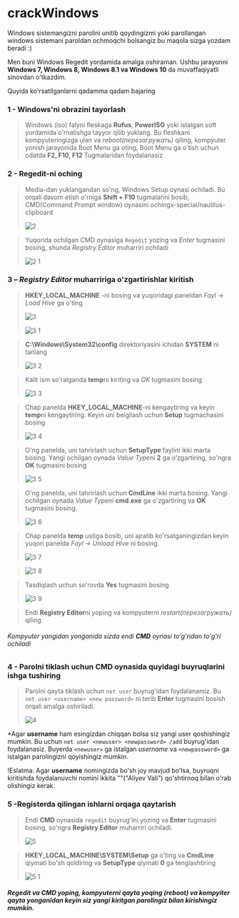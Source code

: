 # crackWindows

Windows sistemangizni parolini unitib qoydingizmi yoki parollangan windows sistemani paroldan ochmoqchi bolsangiz bu maqola sizga yozdam beradi :)

Men buni Windows Regedit yordamida amalga oshiraman. Ushbu jarayonni **Windows 7, Windows 8, Windows 8.1 va Windows 10** da muvaffaqiyatli sinovdan o'tkazdim.

Quyida ko'rsatilganlarni qadamma qadam bajaring

### 1 - Windows'ni obrazini tayorlash

>Windows (iso) falyni fleskaga **Rufus**, **PowerISO** yoki istalgan soft yordamida o'rnatishga tayyor qilib yuklang. 
>Bu fleshkani kompyuteringizga ulan va _reboot(перезагружать)_ qiling, kompyuter yonish jarayonida Boot Menu ga oting, 
>Boot Menu ga o'tish uchun odatda **F2, F10, F12** Tugmalaridan foydalanasiz
 
 
### 2 - Regedit-ni oching

>Media-dan yuklangandan so'ng, Windows Setup oynasi ochiladi. Bu orqali davom etish o'rniga 
>**Shift + F10** tugmalarini bosib, CMD(Command Prompt window) oynasini ochingx-special/nautilus-clipboard
>
>![2](https://user-images.githubusercontent.com/61009662/125900059-dcffbb5e-1ff3-46a6-b4bf-cc95ce068be2.png)


>Yuqorida ochilgan CMD oynasiga `Regedit` yozing va *Enter* tugmasini bosing, shunda *Registry Editor* muharriri ochiladi
>
>![2 1](https://user-images.githubusercontent.com/61009662/125900500-a897aedc-ed09-400c-8f00-757ee5c47153.png)


### 3 – *Registry Editor* muharririga o'zgartirishlar kiritish

>**HKEY_LOCAL_MACHINE** -ni bosing va yuqoridagi paneldan *Fayl* -> *Load Hive* ga o'ting
>
>![3](https://user-images.githubusercontent.com/61009662/125901061-5327a2a4-b742-48e3-97c2-3f618dd09a93.png)
>
>![3 1](https://user-images.githubusercontent.com/61009662/125901120-c74a595f-0ee8-4b5d-8f78-88a94aa55732.png)


>**C:\Windows\System32\config** direktoriyasini ichidan **SYSTEM** ni tanlang
>
>![3 2](https://user-images.githubusercontent.com/61009662/125901147-f3fe0533-242a-44ec-86db-8a18127b13bb.png)


>Kalit ism so'ralganda **temp**ni kiriting va *OK* tugmasini bosing
>
>![3 3](https://user-images.githubusercontent.com/61009662/125901558-917a8ac3-179e-47e5-8f17-2aa607b5b26b.png)




>Chap panelda **HKEY_LOCAL_MACHINE**-ni kengaytiring va keyin **temp**ni kengaytiring. Keyin uni belgilash uchun **Setup** tugmachasini bosing
>
>![3 4](https://user-images.githubusercontent.com/61009662/125901813-49cb3703-a5cf-4044-a67e-a7b59a7fc84f.png)


>O'ng panelda, uni tahrirlash uchun **SetupType** faylini ikki marta bosing. Yangi ochilgan oynada *Value Type*ni **2** ga o'zgartiring, so'ngra **OK** tugmasini bosing
>
>![3 5](https://user-images.githubusercontent.com/61009662/125902173-00c65618-a76c-4a10-a904-49950ba2fc77.png)


>O'ng panelda, uni tahrirlash uchun **CmdLine** ikki marta bosing. Yangi ochilgan oynada *Value Type*ni **cmd.exe** ga o'zgartiring va **OK** tugmasini bosing.
>
>![3 6](https://user-images.githubusercontent.com/61009662/125902584-83845aa9-5c87-4cc0-8916-b36d2cfa8ed2.png)


>Chap panelda **temp** ustiga bosib, uni ajratib ko'rsatganingizdan keyin yuqori panelda *Fayl* -> *Unload Hive* ni bosing.
>
>![3 7](https://user-images.githubusercontent.com/61009662/125902795-a628193a-e652-40e4-94b5-bb80091539a9.png)

>![3 8](https://user-images.githubusercontent.com/61009662/125902831-1960b61d-9f80-4044-822e-1714d4a826f9.png)


>Tasdiqlash uchun so'rovda **Yes** tugmasini bosing
>
>![3 9](https://user-images.githubusercontent.com/61009662/125902933-c8d8e1fc-6050-4359-abce-b2eb9a865be8.png)

>Endi **Registry Editor**ni yoping va kompyuterni *restart(перезагружать)* qiling.

###### Kompyuter yangidan yonganida sizda endi **CMD** oynasi to'g'ridan to'g'ri ochiladi
 
### 4 - Parolni tiklash uchun CMD oynasida quyidagi buyruqlarini ishga tushiring

>Parolni qayta tiklash uchun `net user` buyrug'idan foydalanamiz. Bu `net user <username> <new password>` ni terib **Enter** tugmasini bosish orqali amalga oshiriladi.
>
>![4](https://user-images.githubusercontent.com/61009662/125904485-816bc86b-0e82-4a65-9d15-c7713d238347.png)

*Agar **username** ham esingizdan chiqqan bolsa siz yangi user qoshishingiz mumkin. Bu uchun `net user <newuser> <newpassword> /add` buyrug'idan foydalanasiz.
Buyerda `<newuser>` ga istalgan *username* va `<newpassword>` ga istalgan parolingizni qoyishingiz mumkin.

!Eslatma: Agar **username** nomingizda bo'sh joy mavjud bo'lsa, buyruqni kiritishda foydalanuvchi nomini ikkita ""("Aliyev Vali") qo'shtirnoq bilan o'rab olishingiz kerak.


### 5 -Registerda qilingan ishlarni orqaga qaytarish

>Endi **CMD** oynasida `regedit` buyrug'ini yozing va **Enter** tugmasini bosing, so'ngra **Registry Editor** muharriri ochiladi.
>
>![5](https://user-images.githubusercontent.com/61009662/125906119-ed9140e2-f624-4b16-b373-c3480019043e.png)


>**HKEY_LOCAL_MACHINE\SYSTEM\Setup** ga o'ting va **CmdLine** qiymati bo'sh qoldiring va **SetupType** qiymati **0** ga tenglashtiring
>
>![5 1](https://user-images.githubusercontent.com/61009662/125906494-cd7bcbc1-fe36-4833-8191-2f958897a191.png)



##### *Regedit* va *CMD* yoping, kompyuterni qayta yoqing (reboot) va kompyiter qayta yonganidan keyin siz yangi kiritgan parolingiz bilan kirishingiz mumkin.


